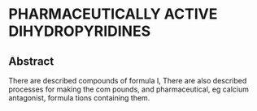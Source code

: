 # PHARMACEUTICALLY ACTIVE DIHYDROPYRIDINES

## Abstract
There are described compounds of formula I, There are also described processes for making the com pounds, and pharmaceutical, eg calcium antagonist, formula tions containing them.